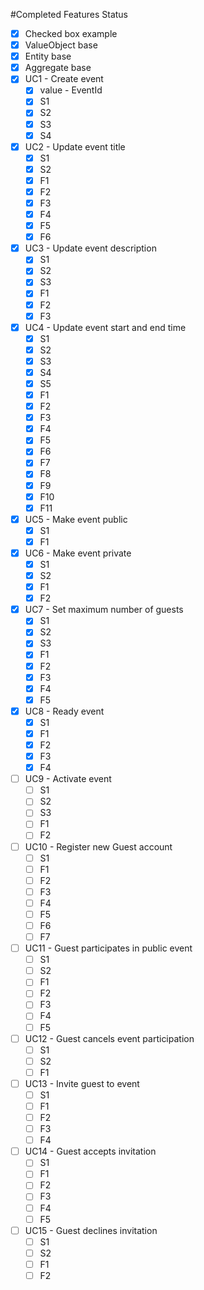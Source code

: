 ﻿#Completed Features Status

* [x] Checked box example
* [x] ValueObject base
* [x] Entity base
* [x] Aggregate base
* [x] UC1 - Create event
    * [x] value - EventId
    * [x] S1
    * [x] S2
    * [x] S3
    * [x] S4
* [x] UC2 - Update event title
    * [x] S1
    * [x] S2
    * [x] F1
    * [x] F2
    * [x] F3
    * [x] F4
    * [x] F5
    * [x] F6
* [x] UC3 - Update event description
    * [x] S1
    * [x] S2
    * [x] S3
    * [x] F1
    * [x] F2
    * [x] F3
* [x] UC4 - Update event start and end time
    * [x] S1
    * [x] S2
    * [x] S3
    * [x] S4
    * [x] S5
    * [x] F1
    * [x] F2
    * [x] F3
    * [x] F4
    * [x] F5
    * [x] F6
    * [x] F7
    * [x] F8
    * [x] F9
    * [x] F10
    * [x] F11
* [x] UC5 - Make event public
    * [x] S1
    * [x] F1
* [x] UC6 - Make event private
    * [x] S1
    * [x] S2
    * [x] F1
    * [x] F2
* [x] UC7 - Set maximum number of guests
    * [x] S1
    * [x] S2
    * [x] S3
    * [x] F1
    * [x] F2
    * [x] F3
    * [x] F4
    * [x] F5
* [x] UC8 - Ready event
    * [x] S1
    * [x] F1
    * [x] F2
    * [x] F3
    * [x] F4
* [ ] UC9 - Activate event
    * [ ] S1
    * [ ] S2
    * [ ] S3
    * [ ] F1
    * [ ] F2
* [ ] UC10 - Register new Guest account
    * [ ] S1
    * [ ] F1
    * [ ] F2
    * [ ] F3
    * [ ] F4
    * [ ] F5
    * [ ] F6
    * [ ] F7
* [ ] UC11 - Guest participates in public event
    * [ ] S1
    * [ ] S2
    * [ ] F1
    * [ ] F2
    * [ ] F3
    * [ ] F4
    * [ ] F5
* [ ] UC12 - Guest cancels event participation
    * [ ] S1
    * [ ] S2
    * [ ] F1
* [ ] UC13 - Invite guest to event
    * [ ] S1
    * [ ] F1
    * [ ] F2
    * [ ] F3
    * [ ] F4
* [ ] UC14 - Guest accepts invitation
    * [ ] S1
    * [ ] F1
    * [ ] F2
    * [ ] F3
    * [ ] F4
    * [ ] F5
* [ ] UC15 - Guest declines invitation
    * [ ] S1
    * [ ] S2
    * [ ] F1
    * [ ] F2